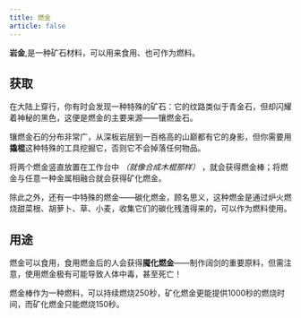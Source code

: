 ```yaml
---
title: 燃金
article: false
---
```

**岩金**,是一种矿石材料，可以用来食用、也可作为燃料。

## 获取
在大陆上穿行，你有时会发现一种特殊的矿石：它的纹路类似于青金石，但却闪耀着神秘的黑色，这便是燃金的主要来源——镶燃金石。

镶燃金石的分布非常广，从深板岩层到一百格高的山巅都有它的身影，但你需要用**撬棍**这种特殊的工具挖掘它，否则它不会掉落任何物品。

将两个燃金竖直放置在工作台中 *（就像合成木棍那样）* ，就会获得燃金棒；将燃金与任意一种金属相融合就会获得矿化燃金。

除此之外，还有一中特殊的燃金——碳化燃金，顾名思义，这种燃金是通过炉火燃烧甜菜根、胡萝卜、草、小麦，收集它们的碳化残渣得来的，可以作为燃料使用。

## 用途
燃金可以食用，食用燃金后的人会获得**魇化燃金**——制作阔剑的重要原料，但需注意，使用燃金极有可能导致人体中毒，甚至死亡！

燃金棒作为一种燃料，可以持续燃烧250秒，矿化燃金更能提供1000秒的燃烧时间，而矿化燃金只能燃烧150秒。